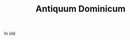 ---
title: Antiquum Dominicum
letter: A
permalink: "/definitions/antiquum-dominicum.html"
body: In old
published_at: '2018-07-07'
layout: post
---